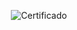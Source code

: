 <div align="center">

  ![Certificado](https://user-images.githubusercontent.com/86432393/223888480-1aac14a2-1dfc-458b-a1e6-3b31cd2fed16.png)

</div>